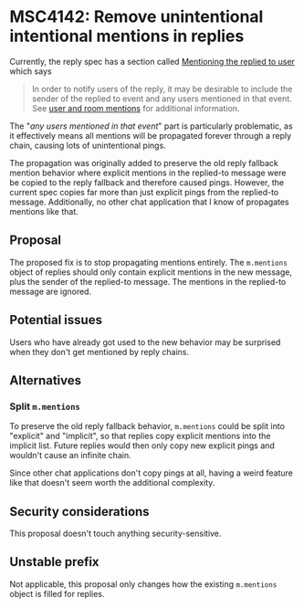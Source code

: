 # MSC4142: Remove unintentional intentional mentions in replies

Currently, the reply spec has a section called [Mentioning the replied to user](https://spec.matrix.org/v1.10/client-server-api/#mentioning-the-replied-to-user)
which says

> In order to notify users of the reply, it may be desirable to include the
> sender of the replied to event and any users mentioned in that event. See
> [user and room mentions](https://spec.matrix.org/v1.10/client-server-api/#user-and-room-mentions)
> for additional information.

The "*any users mentioned in that event*" part is particularly problematic, as
it effectively means all mentions will be propagated forever through a reply
chain, causing lots of unintentional pings.

The propagation was originally added to preserve the old reply fallback mention
behavior where explicit mentions in the replied-to message were be copied to
the reply fallback and therefore caused pings. However, the current spec copies
far more than just explicit pings from the replied-to message. Additionally, no
other chat application that I know of propagates mentions like that.

## Proposal
The proposed fix is to stop propagating mentions entirely. The `m.mentions`
object of replies should only contain explicit mentions in the new message,
plus the sender of the replied-to message. The mentions in the replied-to
message are ignored.

## Potential issues
Users who have already got used to the new behavior may be surprised when they
don't get mentioned by reply chains.

## Alternatives
### Split `m.mentions`
To preserve the old reply fallback behavior, `m.mentions` could be split into
"explicit" and "implicit", so that replies copy explicit mentions into the
implicit list. Future replies would then only copy new explicit pings and
wouldn't cause an infinite chain.

Since other chat applications don't copy pings at all, having a weird feature
like that doesn't seem worth the additional complexity.

## Security considerations
This proposal doesn't touch anything security-sensitive.

## Unstable prefix
Not applicable, this proposal only changes how the existing `m.mentions` object
is filled for replies.

